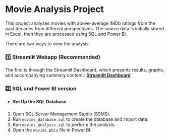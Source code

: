 # Movie Analysis Project

This project analyzes movies with above-average IMDb ratings from the past decades from different perspectoves. The source data is initially stored in Excel, then they are processed using SQL and Power BI.

There are two ways to view the analysis.

### 1️⃣ Streamlit Webapp (Recommended)
The first is through the Streamlit Dashboard, which presents results, graphs, and accompanying summary content.:
**[Streamlit Dashboard](https://moviesanalysis-hynvk5spgmclt5wvzjk5bm.streamlit.app/)**

### 2️⃣ SQL and Power BI version
- **Set Up the SQL Database**

### 
1. Open SQL Server Management Studio (SSMS).
2. Run `movies_database.sql` to create the database and import data.
3. Run `movies_analysis.sql` to perform the analysis.
4. Open the `movies.pbix` file in Power BI.